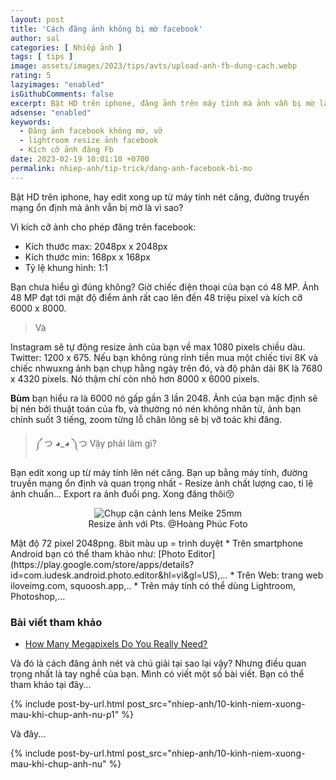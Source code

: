 ```yaml
---
layout: post
title: 'Cách đăng ảnh không bị mờ facebook'
author: sal
categories: [ Nhiếp ảnh ]
tags: [ tips ]
image: assets/images/2023/tips/avts/upload-anh-fb-dung-cach.webp
rating: 5
lazyimages: "enabled"
isGithubComments: false
excerpt: Bật HD trên iphone, đăng ảnh trên máy tính mà ảnh vẫn bị mờ là sao?
adsense: "enabled"
keywords:
  - Đăng ảnh facebook không mờ, vỡ
  - lightroom resize ảnh facebook
  - Kích cỡ ảnh đăng Fb
date: 2023-02-19 10:01:10 +0700
permalink: nhiep-anh/tip-trick/dang-anh-facebook-bi-mo
---
```


Bật HD trên iphone, hay edit xong up từ máy tính nét căng, đường truyền mạng ổn định mà ảnh vẫn bị mờ là vì sao?

Vì kích cỡ ảnh cho phép đăng trên facebook:
* Kích thước max: 2048px x 2048px
* Kích thước min: 168px x 168px
* Tỷ lệ khung hình: 1:1

Bạn chưa hiểu gì đúng không? Giờ chiếc điện thoại của bạn có 48 MP. Ảnh 48 MP đạt tới mật độ điểm ảnh rất cao lên đến 48 triệu pixel và kích cỡ 6000 x 8000.
> Và

Instagram sẽ tự động resize ảnh của bạn về max 1080 pixels chiều dàu. Twitter: 1200 x 675. Nếu bạn không rủng rỉnh tiền mua một chiếc tivi 8K và chiếc nhwuxng ảnh bạn chụp hằng ngày trên đó, và độ phân dải 8K là 7680 x 4320 pixels. Nó thậm chí còn nhỏ hơn 8000 x 6000 pixels.

**Bùm** bạn hiểu ra là 6000 nó gấp gần 3 lần 2048. Ảnh của bạn mặc định sẽ bị nén bởi thuật toán của fb, và thường nó nén không nhân từ, ảnh bạn chỉnh suốt 3 tiếng, zoom từng lỗ chân lông sẽ bị vỡ toác khi đăng.

> ༼ つ ◕_◕ ༽つ Vậy phải làm gì?

Bạn edit xong up từ máy tính lên nét căng.
Bạn up bằng máy tính, đường truyền mạng ổn định và quan trọng nhất - Resize ảnh chất lượng cao, tỉ lệ ảnh chuẩn...
Export ra ảnh đuổi png. Xong đăng thôi😚

<p style="text-align:center; ">
<picture>
  <source data-srcset="../../assets/images/2023/tips/tip-chinh-anh-resize-anh.webp" />
  <img class="responsive" data-lowsrc="../../assets/images/2023/tips/tip-chinh-anh-resize-anh.webp" alt="Chụp cận cảnh lens Meike 25mm" data-sizes="auto" loading="lazy"/><br>
</picture>
Resize ảnh với Pts. @Hoàng Phúc Foto
</p>
Mật độ 72 pixel 2048png. 8bit màu up = trình duyệt
* Trên smartphone Android bạn có thể tham khảo như:  [Photo Editor](https://play.google.com/store/apps/details?id=com.iudesk.android.photo.editor&hl=vi&gl=US),...
* Trên Web: trang web iloveimg.com, squoosh.app,..
* Trên máy tính có thể dùng Lightroom, Photoshop,...

### Bài viết tham khảo
* [How Many Megapixels Do You Really Need?](https://www.tomsguide.com/us/how-many-megapixels-you-need,review-1974.html)

Và đó là cách đăng ảnh nét và chú giải tại sao lại vậy? Nhưng điều quan trọng nhất là tay nghề của bạn. Mình có viết một số bài viết. Bạn có thể tham khảo tại đây...

{% include post-by-url.html post_src="nhiep-anh/10-kinh-niem-xuong-mau-khi-chup-anh-nu-p1" %}

Và đây...

{% include post-by-url.html post_src="nhiep-anh/10-kinh-niem-xuong-mau-khi-chup-anh-nu" %}


